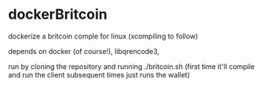 # dockerBritcoin
dockerize a britcoin comple for linux (xcompiling to follow)

depends on docker (of course!), libqrencode3, 

run by cloning the repository and running ./britcoin.sh (first time it'll compile and run the client subsequent times just runs the wallet)
